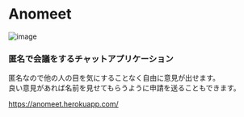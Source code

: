 # Anomeet
![image](https://user-images.githubusercontent.com/56722185/116774827-20635b80-aa9a-11eb-9bc5-0178b8bc19fb.png)


### 匿名で会議をするチャットアプリケーション

匿名なので他の人の目を気にすることなく自由に意見が出せます。  
良い意見があれば名前を見せてもらうように申請を送ることもできます。

https://anomeet.herokuapp.com/
